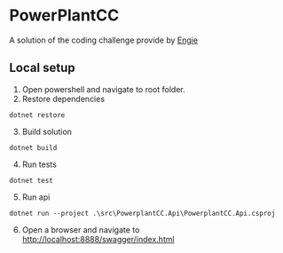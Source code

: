 # PowerPlantCC
A solution of the coding challenge provide by [Engie](https://github.com/gem-spaas/powerplant-coding-challenge)

## Local setup
1. Open powershell and navigate to root folder.
2. Restore dependencies
```
dotnet restore
```
3. Build solution
```
dotnet build
```
4. Run tests
```
dotnet test
```
5. Run api
```
dotnet run --project .\src\PowerplantCC.Api\PowerplantCC.Api.csproj
```
6. Open a browser and navigate to [http://localhost:8888/swagger/index.html](http://localhost:8888/swagger/index.html)